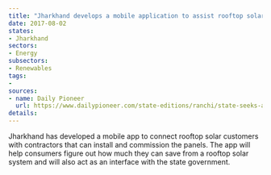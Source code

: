 ```yaml
---
title: "Jharkhand develops a mobile application to assist rooftop solar customers"
date: 2017-08-02
states:
- Jharkhand
sectors:
- Energy
subsectors:
- Renewables
tags:
- 
sources:
- name: Daily Pioneer
  url: https://www.dailypioneer.com/state-editions/ranchi/state-seeks-aha-solar-app-aid-to-tap-green-energy.html
details:
---
```


Jharkhand has developed a mobile app to connect rooftop solar customers with contractors that can install and commission the panels. The app will help consumers figure out how much they can save from a rooftop solar system and will also act as an interface with the state government. 
